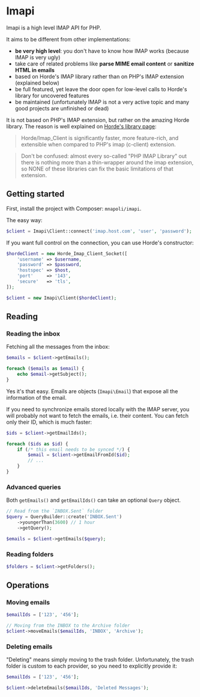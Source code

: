 # Imapi

Imapi is a high level IMAP API for PHP.

It aims to be different from other implementations:

- **be very high level**: you don't have to know how IMAP works (because IMAP is very ugly)
- take care of related problems like **parse MIME email content** or **sanitize HTML in emails**
- based on Horde's IMAP library rather than on PHP's IMAP extension (explained below)
- be full featured, yet leave the door open for low-level calls to Horde's library for uncovered features
- be maintained (unfortunately IMAP is not a very active topic and many good projects are unfinished or dead)

It is not based on PHP's IMAP extension, but rather on the amazing Horde library. The reason is well explained
on [Horde's library page](http://dev.horde.org/imap_client/):

> Horde/Imap_Client is significantly faster, more feature-rich, and extensible when compared to PHP's imap (c-client) extension.

> Don't be confused: almost every so-called "PHP IMAP Library" out there is nothing more than a thin-wrapper around the imap extension, so NONE of these libraries can fix the basic limitations of that extension.

## Getting started

First, install the project with Composer: `mnapoli/imapi`.

The easy way:

```php
$client = Imapi\Client::connect('imap.host.com', 'user', 'password');
```

If you want full control on the connection, you can use Horde's constructor:

```php
$hordeClient = new Horde_Imap_Client_Socket([
    'username' => $username,
    'password' => $password,
    'hostspec' => $host,
    'port'     => '143',
    'secure'   => 'tls',
]);

$client = new Imapi\Client($hordeClient);
```


## Reading

### Reading the inbox

Fetching all the messages from the inbox:

```php
$emails = $client->getEmails();

foreach ($emails as $email) {
    echo $email->getSubject();
}
```

Yes it's that easy. Emails are objects (`Imapi\Email`) that expose all the information of the email.

If you need to synchronize emails stored locally with the IMAP server, you will probably not want to fetch the emails,
i.e. their content. You can fetch only their ID, which is much faster:

```php
$ids = $client->getEmailIds();

foreach ($ids as $id) {
    if (/* this email needs to be synced */) {
        $email = $client->getEmailFromId($id);
        // ...
    }
}
```

### Advanced queries

Both `getEmails()` and `getEmailIds()` can take an optional `Query` object.

```php
// Read from the `INBOX.Sent` folder
$query = QueryBuilder::create('INBOX.Sent')
    ->youngerThan(3600) // 1 hour
    ->getQuery();

$emails = $client->getEmails($query);
```

### Reading folders

```php
$folders = $client->getFolders();
```


## Operations

### Moving emails

```php
$emailIds = ['123', '456'];

// Moving from the INBOX to the Archive folder
$client->moveEmails($emailIds, 'INBOX', 'Archive');
```

### Deleting emails

"Deleting" means simply moving to the trash folder. Unfortunately, the trash folder is custom to each provider,
so you need to explicitly provide it:

```php
$emailIds = ['123', '456'];

$client->deleteEmails($emailIds, 'Deleted Messages');
```
